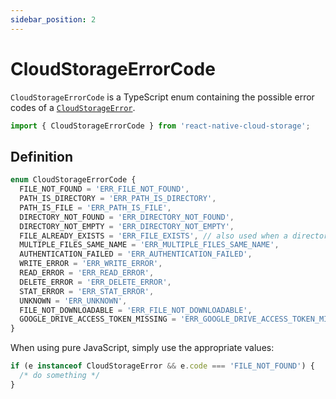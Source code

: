 ```yaml
---
sidebar_position: 2
---
```


# CloudStorageErrorCode

`CloudStorageErrorCode` is a TypeScript enum containing the possible error codes of a [`CloudStorageError`](../CloudStorageError).

```ts
import { CloudStorageErrorCode } from 'react-native-cloud-storage';
```

## Definition

```ts
enum CloudStorageErrorCode {
  FILE_NOT_FOUND = 'ERR_FILE_NOT_FOUND',
  PATH_IS_DIRECTORY = 'ERR_PATH_IS_DIRECTORY',
  PATH_IS_FILE = 'ERR_PATH_IS_FILE',
  DIRECTORY_NOT_FOUND = 'ERR_DIRECTORY_NOT_FOUND',
  DIRECTORY_NOT_EMPTY = 'ERR_DIRECTORY_NOT_EMPTY',
  FILE_ALREADY_EXISTS = 'ERR_FILE_EXISTS', // also used when a directory already exists
  MULTIPLE_FILES_SAME_NAME = 'ERR_MULTIPLE_FILES_SAME_NAME',
  AUTHENTICATION_FAILED = 'ERR_AUTHENTICATION_FAILED',
  WRITE_ERROR = 'ERR_WRITE_ERROR',
  READ_ERROR = 'ERR_READ_ERROR',
  DELETE_ERROR = 'ERR_DELETE_ERROR',
  STAT_ERROR = 'ERR_STAT_ERROR',
  UNKNOWN = 'ERR_UNKNOWN',
  FILE_NOT_DOWNLOADABLE = 'ERR_FILE_NOT_DOWNLOADABLE',
  GOOGLE_DRIVE_ACCESS_TOKEN_MISSING = 'ERR_GOOGLE_DRIVE_ACCESS_TOKEN_MISSING',
}
```

When using pure JavaScript, simply use the appropriate values:

```js
if (e instanceof CloudStorageError && e.code === 'FILE_NOT_FOUND') {
  /* do something */
}
```
